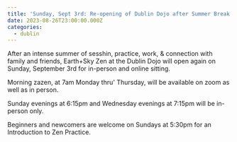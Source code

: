 ```yaml
---
title: 'Sunday, Sept 3rd: Re-opening of Dublin Dojo after Summer Break'
date: 2023-08-26T23:00:00.000Z
categories:
  - dublin
---
```


After an intense summer of sesshin, practice, work, & connection with family and friends, Earth+Sky Zen at the Dublin Dojo will open again on Sunday, September 3rd for in-person and online sitting. 

Morning zazen, at 7am Monday thru' Thursday, will be available on zoom as well 
as in person.

Sunday evenings at 6:15pm and Wednesday evenings at 7:15pm will be in-person only. 

Beginners and newcomers are welcome on Sundays at 5:30pm for an Introduction to Zen Practice.
